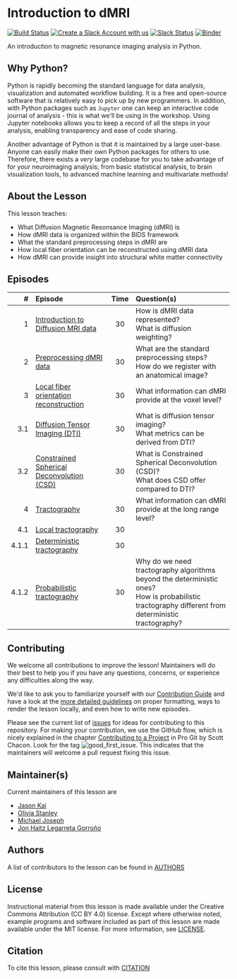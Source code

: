 # Introduction to dMRI

[![Build Status](https://github.com/carpentries-incubator/SDC-BIDS-dMRI/workflows/Build,%20test/badge.svg)](https://github.com/carpentries-incubator/SDC-BIDS-dMRI/actions?query=workflow%3A"Build%2C+test")
[![Create a Slack Account with us][create_slack_svg]][slack_heroku_invite]
[![Slack Status][slack_channel_status]][slack_channel_url]
[![Binder][binder_svg]][binder_url]

An introduction to magnetic resonance imaging analysis in Python.

## Why Python?

Python is rapidly becoming the standard language for data analysis, visualization and automated workflow building. It is a free and open-source software that is relatively easy to pick up by new programmers. In addition, with Python packages such as `Jupyter` one can keep an interactive code journal of analysis - this is what we'll be using in the workshop. Using Jupyter notebooks allows you to keep a record of all the steps in your analysis, enabling transparency and ease of code sharing.

Another advantage of Python is that it is maintained by a large user-base. Anyone can easily make their own Python packages for others to use. Therefore, there exists a *very* large codebase for you to take advantage of for your neuroimaging analysis; from basic statistical analysis, to brain visualization tools, to advanced machine learning and multivariate methods!

## About the Lesson

This lesson teaches:
- What Diffusion Magnetic Resonsance Imaging (dMRI) is
- How dMRI data is organized within the BIDS framework
- What the standard preprocessing steps in dMRI are
- How local fiber orientation can be reconstructed using dMRI data
- How dMRI can provide insight into structural white matter connectivity

## Episodes

| # |  Episode | Time | Question(s) |
|--:|:---------|:----:|:------------|
| 1 | [Introduction to Diffusion MRI data][episode01] | 30 | How is dMRI data represented?<br />What is diffusion weighting? |
| 2 | [Preprocessing dMRI data][episode02] | 30 | What are the standard preprocessing steps?<br />How do we register with an anatomical image? |
| 3 | [Local fiber orientation reconstruction][episode03] | 30 | What information can dMRI provide at the voxel level? |
| 3.1 | [Diffusion Tensor Imaging (DTI)][episode04] | 30 | What is diffusion tensor imaging?<br />What metrics can be derived from DTI? |
| 3.2 | [Constrained Spherical Deconvolution (CSD)][episode05] | 30 | What is Constrained Spherical Deconvolution (CSD)?<br />What does CSD offer compared to DTI? |
| 4 | [Tractography][episode06] | 30 | What information can dMRI provide at the long range level? |
| 4.1 | [Local tractography][episode07] | 30 |  |
| 4.1.1 | [Deterministic tractography][episode08] | 30 |  |
| 4.1.2 | [Probabilistic tractography][episode09] | 30 | Why do we need tractography algorithms beyond the deterministic ones?<br />How is probabilistic tractography different from deterministic tractography? |

## Contributing

We welcome all contributions to improve the lesson! Maintainers will do their best to help you if you have any
questions, concerns, or experience any difficulties along the way.

We'd like to ask you to familiarize yourself with our [Contribution Guide](CONTRIBUTING.md) and have a look at
the [more detailed guidelines][lesson-example] on proper formatting, ways to render the lesson locally, and even
how to write new episodes.

Please see the current list of [issues][link_issues] for ideas for contributing to this
repository. For making your contribution, we use the GitHub flow, which is
nicely explained in the chapter [Contributing to a Project](http://git-scm.com/book/en/v2/GitHub-Contributing-to-a-Project) in Pro Git
by Scott Chacon.
Look for the tag ![good_first_issue](https://img.shields.io/badge/-good%20first%20issue-gold.svg). This indicates that the maintainers will welcome a pull request fixing this issue.

## Maintainer(s)

Current maintainers of this lesson are

* [Jason Kai][jason_kai]
* [Olivia Stanley][olivia_stanley]
* [Michael Joseph][michael_joseph]
* [Jon Haitz Legarreta Gorroño][jon_legarreta]

## Authors

A list of contributors to the lesson can be found in [AUTHORS](AUTHORS)

## License

Instructional material from this lesson is made available under the Creative
Commons Attribution (CC BY 4.0) license. Except where otherwise noted, example
programs and software included as part of this lesson are made available under
the MIT license. For more information, see [LICENSE](LICENSE.md).

## Citation

To cite this lesson, please consult with [CITATION](CITATION)

[create_slack_svg]: https://img.shields.io/badge/Create_Slack_Account-The_Carpentries-071159.svg
[slack_heroku_invite]: https://swc-slack-invite.herokuapp.com
[slack_channel_status]: https://img.shields.io/badge/Slack_Channel-neuroimaging-E01563.svg
[slack_channel_url]: https://swcarpentry.slack.com/messages/CCJBHKCHZ
[binder_svg]: https://mybinder.org/badge_logo.svg
[binder_url]: https://mybinder.org/v2/gh/josephmje/SDC-BIDS-dMRI/gh-pages
[episode01]: https://carpentries-incubator.github.io/SDC-BIDS-dMRI/01-introduction_diffusion_data/index.html
[episode02]: https://carpentries-incubator.github.io/SDC-BIDS-dMRI/02-diffusion_preprocessing/index.html
[episode03]: https://carpentries-incubator.github.io/SDC-BIDS-dMRI/03-local_orientation_reconstruction/index.html
[episode04]: https://carpentries-incubator.github.io/SDC-BIDS-dMRI/04-diffusion_tensor_imaging/index.html
[episode05]: https://carpentries-incubator.github.io/SDC-BIDS-dMRI/05-constrained_spherical_deconvolution/index.html
[episode06]: https://carpentries-incubator.github.io/SDC-BIDS-dMRI/06-tractography/index.html
[episode07]: https://carpentries-incubator.github.io/SDC-BIDS-dMRI/07-local_tractography/index.html
[episode08]: https://carpentries-incubator.github.io/SDC-BIDS-dMRI/08-deterministic_tractography/index.html
[episode09]: https://carpentries-incubator.github.io/SDC-BIDS-dMRI/09-probabilistic_tractography/index.html
[lesson-example]: https://carpentries.github.io/lesson-example
[link_issues]: https://github.com/conp-pcno-training/SDC-BIDS-dMRI/issues
[jason_kai]: https://github.com/kaitj
[olivia_stanley]: https://github.com/ostanley
[michael_joseph]: https://github.com/josephmje
[jon_legarreta]: https://github.com/jhlegarreta
